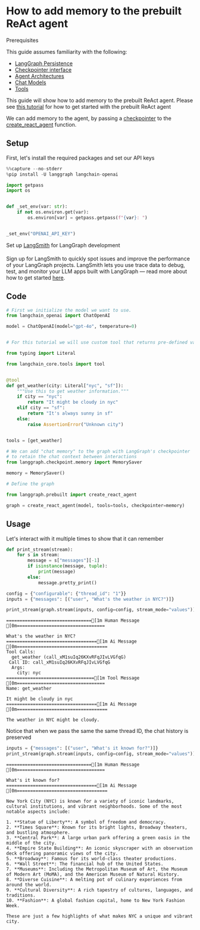 # How to add memory to the prebuilt ReAct agent

<div class="admonition tip">
    <p class="admonition-title">Prerequisites</p>
    <p>
        This guide assumes familiarity with the following:
        <ul>
            <li>            
                <a href="https://langchain-ai.github.io/langgraph/concepts/persistence/">
                    LangGraph Persistence
                </a>
            </li>
            <li>            
                <a href="https://langchain-ai.github.io/langgraph/concepts/persistence/#checkpointer-interface">
                    Checkpointer interface
                </a>
            </li>
            <li>
                <a href="https://langchain-ai.github.io/langgraph/concepts/agentic_concepts/">
                    Agent Architectures
                </a>                   
            </li>
            <li>
                <a href="https://python.langchain.com/docs/concepts/#chat-models/">
                    Chat Models
                </a>
            </li>
            <li>
                <a href="https://python.langchain.com/docs/concepts/#tools">
                    Tools
                </a>
            </li>
        </ul>
    </p>
</div> 

This guide will show how to add memory to the prebuilt ReAct agent. Please see [this tutorial](../create-react-agent) for how to get started with the prebuilt ReAct agent

We can add memory to the agent, by passing a [checkpointer](https://langchain-ai.github.io/langgraph/reference/checkpoints/) to the [create_react_agent](https://langchain-ai.github.io/langgraph/reference/prebuilt/#langgraph.prebuilt.chat_agent_executor.create_react_agent) function.

## Setup

First, let's install the required packages and set our API keys


```python
%%capture --no-stderr
%pip install -U langgraph langchain-openai
```


```python
import getpass
import os


def _set_env(var: str):
    if not os.environ.get(var):
        os.environ[var] = getpass.getpass(f"{var}: ")


_set_env("OPENAI_API_KEY")
```

<div class="admonition tip">
    <p class="admonition-title">Set up <a href="https://smith.langchain.com">LangSmith</a> for LangGraph development</p>
    <p style="padding-top: 5px;">
        Sign up for LangSmith to quickly spot issues and improve the performance of your LangGraph projects. LangSmith lets you use trace data to debug, test, and monitor your LLM apps built with LangGraph — read more about how to get started <a href="https://docs.smith.langchain.com">here</a>. 
    </p>
</div>

## Code


```python
# First we initialize the model we want to use.
from langchain_openai import ChatOpenAI

model = ChatOpenAI(model="gpt-4o", temperature=0)


# For this tutorial we will use custom tool that returns pre-defined values for weather in two cities (NYC & SF)

from typing import Literal

from langchain_core.tools import tool


@tool
def get_weather(city: Literal["nyc", "sf"]):
    """Use this to get weather information."""
    if city == "nyc":
        return "It might be cloudy in nyc"
    elif city == "sf":
        return "It's always sunny in sf"
    else:
        raise AssertionError("Unknown city")


tools = [get_weather]

# We can add "chat memory" to the graph with LangGraph's checkpointer
# to retain the chat context between interactions
from langgraph.checkpoint.memory import MemorySaver

memory = MemorySaver()

# Define the graph

from langgraph.prebuilt import create_react_agent

graph = create_react_agent(model, tools=tools, checkpointer=memory)
```

## Usage

Let's interact with it multiple times to show that it can remember


```python
def print_stream(stream):
    for s in stream:
        message = s["messages"][-1]
        if isinstance(message, tuple):
            print(message)
        else:
            message.pretty_print()
```


```python
config = {"configurable": {"thread_id": "1"}}
inputs = {"messages": [("user", "What's the weather in NYC?")]}

print_stream(graph.stream(inputs, config=config, stream_mode="values"))
```

    ================================[1m Human Message [0m=================================
    
    What's the weather in NYC?
    ==================================[1m Ai Message [0m==================================
    Tool Calls:
      get_weather (call_xM1suIq26KXvRFqJIvLVGfqG)
     Call ID: call_xM1suIq26KXvRFqJIvLVGfqG
      Args:
        city: nyc
    =================================[1m Tool Message [0m=================================
    Name: get_weather
    
    It might be cloudy in nyc
    ==================================[1m Ai Message [0m==================================
    
    The weather in NYC might be cloudy.
    

Notice that when we pass the same the same thread ID, the chat history is preserved


```python
inputs = {"messages": [("user", "What's it known for?")]}
print_stream(graph.stream(inputs, config=config, stream_mode="values"))
```

    ================================[1m Human Message [0m=================================
    
    What's it known for?
    ==================================[1m Ai Message [0m==================================
    
    New York City (NYC) is known for a variety of iconic landmarks, cultural institutions, and vibrant neighborhoods. Some of the most notable aspects include:
    
    1. **Statue of Liberty**: A symbol of freedom and democracy.
    2. **Times Square**: Known for its bright lights, Broadway theaters, and bustling atmosphere.
    3. **Central Park**: A large urban park offering a green oasis in the middle of the city.
    4. **Empire State Building**: An iconic skyscraper with an observation deck offering panoramic views of the city.
    5. **Broadway**: Famous for its world-class theater productions.
    6. **Wall Street**: The financial hub of the United States.
    7. **Museums**: Including the Metropolitan Museum of Art, the Museum of Modern Art (MoMA), and the American Museum of Natural History.
    8. **Diverse Cuisine**: A melting pot of culinary experiences from around the world.
    9. **Cultural Diversity**: A rich tapestry of cultures, languages, and traditions.
    10. **Fashion**: A global fashion capital, home to New York Fashion Week.
    
    These are just a few highlights of what makes NYC a unique and vibrant city.
    


```python

```
